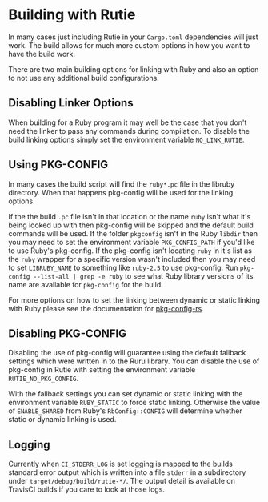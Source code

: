 # Building with Rutie

In many cases just including Rutie in your `Cargo.toml` dependencies will
just work.  The build allows for much more custom options in how you want
to have the build work.

There are two main building options for linking with Ruby and also an
option to not use any additional build configurations.

## Disabling Linker Options

When building for a Ruby program it may well be the case that you don't
need the linker to pass any commands during compilation.  To disable the
build linking options simply set the environment variable `NO_LINK_RUTIE`.

## Using PKG-CONFIG

In many cases the build script will find the `ruby*.pc` file in the
libruby directory.  When that happens pkg-config will be used for the
linking options.

If the the build `.pc` file isn't in that location or the name `ruby`
isn't what it's being looked up with then pkg-config will be skipped and
the default build commands will be used.  If the folder `pkgconfig` isn't
in the Ruby `libdir` then you may need to set the environment variable
`PKG_CONFIG_PATH` if you'd like to use Ruby's pkg-config.  If the
pkg-config isn't locating `ruby` in it's list as the `ruby` wrapper for
a specific version wasn't included then you may need to set `LIBRUBY_NAME`
to something like `ruby-2.5` to use pkg-config.  Run `pkg-config
--list-all | grep -e ruby` to see what Ruby library versions of its name
are available for `pkg-config` for the build.

For more options on how to set the linking between dynamic or static
linking with Ruby please see the documentation for
[pkg-config-rs](https://github.com/alexcrichton/pkg-config-rs).

## Disabling PKG-CONFIG

Disabling the use of pkg-config will guarantee using the default fallback
settings which were written in to the Ruru library.  You can disable the
use of pkg-config in Rutie with setting the environment variable
`RUTIE_NO_PKG_CONFIG`.

With the fallback settings you can set dynamic or static linking with the
environment variable `RUBY_STATIC` to force static linking.  Otherwise the
value of `ENABLE_SHARED` from Ruby's `RbConfig::CONFIG` will determine
whether static or dynamic linking is used.

## Logging

Currently when `CI_STDERR_LOG` is set logging is mapped to the builds
standard error output which is written into a file `stderr` in
a subdirectory under `target/debug/build/rutie-*/`.  The output detail is
available on TravisCI builds if you care to look at those logs.
